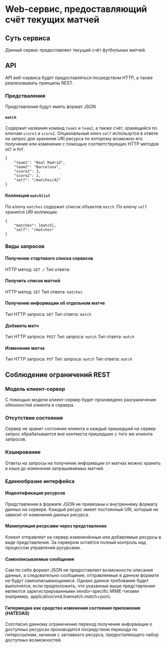 # Web-сервис, предоставляющий счёт текущих матчей
## Суть сервиса
Данный сервис предоставляет текущий счёт футбольных матчей.

## API
API веб-сервиса будет предоставляться посредством HTTP, а также реализовывать принципы REST.

### Предстваления
Представления будут иметь формат JSON

#### `match`
Содержит названия команд `team1` и `team2`, а также счёт, хранящийся по ключам `score1` и `score2`. Опциональный ключ `self` использутся в ответе на запрос для хранения URI ресурса по которому возможно его получение или изменение с помощью соответствующих HTTP методов `GET` и `PUT`.

    {
        "team1": "Real Madrid",
        "team2": "Barcelona",
        "score1": 3,
        "score2": 2,
        "self": "/matches/42"
    }
    
#### Коллекция `matchlist`
По ключу `matches` содержит список объектов `match`. По ключу `self` хранится URI коллекции.

    {
        "matches": [match],
        "self": "/matches"
    }
    
### Виды запросов

#### Получение стартового списка сервисов
HTTP метод: `GET /`
Тип ответа: 

#### Получить список матчей
HTTP метод: `GET`
Тип ответа: `matches` 

#### Получение информации об отдельном матче
Тип HTTP запроса: `GET`
Тип ответа: `match`

#### Добавить матч
Тип HTTP запроса: `POST`
Тип запроса: `match`
Тип ответа: `match`

#### Изменение матча
Тип HTTP запроса: `PUT`
Тип запроса: `match`
Тип ответа: `match`
    
## Соблюдение ограничений REST

### Модель клиент-сервер
С помощью модели клиент-сервер будет произведено разграничение обязоностей клиента и сервера.

### Отсутствие состояния
Сервер не хранит состояние клиента и каждый пришедший на сервер запрос обрабатывается вне контекста пришедших с того же клиента запросов.

### Кэширование
Ответы на запросы на получение информации от матчах можно хранить в кэше до изменения запрашиваемых матчей.

### Единообразие интерфейса

#### Индентификация ресурсов
Представления в формате JSON не привязаны к внутреннему формату данных на сервере. Каждый ресурс имеет постоянный URI, который не зависит от изменения данных ресурса.

#### Манипуляция ресрсами через представление
Клиент отправляет на сервер измененённые или добавлямые ресурсы в виде представления. За сервером остаётся полный контроль над процессом управления русурсами.

#### Самоописываемые сообщения
Сам по себе формат JSON не предоставляет возможности описания данных, а следовательно сообщения, отправляемые в данном формате не будут самоописывающимися. Однако данное требование будет выполнятся, если предположить, что указанные выше представления являются зарегистрированными vendor-specific MIME-типами (например, application/vnd.livematch.match+json).

#### Гипермедиа как средство изменения состояния приложения (HATEOAS)
Солгласно данному ограничению переход получение информации о доступных ресурсах производится посредством перехода по гиперссылкам, начиная с заглавного ресурса, предосталяющего набор доступных возможностей.
